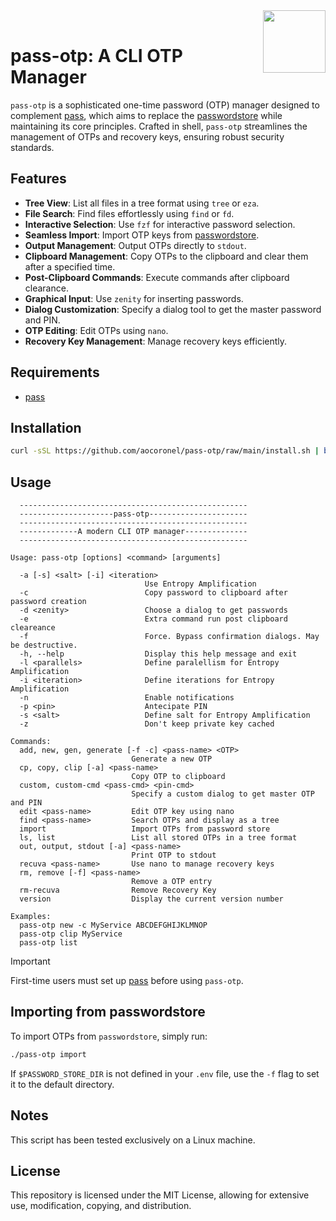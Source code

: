 <img src="https://git.disroot.org/aocoronel/images/raw/branch/main/pass.png" align="right" height="100"/>
<br>

# pass-otp: A CLI OTP Manager

`pass-otp` is a sophisticated one-time password (OTP) manager designed to complement [pass](https://github.com/aocoronel/pass), which aims to replace the [passwordstore](https://www.passwordstore.org/) while maintaining its core principles. Crafted in shell, `pass-otp` streamlines the management of OTPs and recovery keys, ensuring robust security standards.

## Features

- **Tree View**: List all files in a tree format using `tree` or `eza`.
- **File Search**: Find files effortlessly using `find` or `fd`.
- **Interactive Selection**: Use `fzf` for interactive password selection.
- **Seamless Import**: Import OTP keys from [passwordstore](https://www.passwordstore.org/).
- **Output Management**: Output OTPs directly to `stdout`.
- **Clipboard Management**: Copy OTPs to the clipboard and clear them after a specified time.
- **Post-Clipboard Commands**: Execute commands after clipboard clearance.
- **Graphical Input**: Use `zenity` for inserting passwords.
- **Dialog Customization**: Specify a dialog tool to get the master password and PIN.
- **OTP Editing**: Edit OTPs using `nano`.
- **Recovery Key Management**: Manage recovery keys efficiently.

## Requirements

- [pass](https://github.com/aocoronel/pass)

## Installation

```bash
curl -sSL https://github.com/aocoronel/pass-otp/raw/main/install.sh | bash
```

## Usage


```
  ---------------------------------------------------
  ---------------------pass-otp----------------------
  ---------------------------------------------------
  -------------A modern CLI OTP manager--------------
  ---------------------------------------------------

Usage: pass-otp [options] <command> [arguments]

  -a [-s] <salt> [-i] <iteration>
                              Use Entropy Amplification
  -c                          Copy password to clipboard after password creation
  -d <zenity>                 Choose a dialog to get passwords
  -e                          Extra command run post clipboard cleareance
  -f                          Force. Bypass confirmation dialogs. May be destructive.
  -h, --help                  Display this help message and exit
  -l <parallels>              Define paralellism for Entropy Amplification
  -i <iteration>              Define iterations for Entropy Amplification
  -n                          Enable notifications
  -p <pin>                    Antecipate PIN
  -s <salt>                   Define salt for Entropy Amplification
  -z                          Don't keep private key cached

Commands:
  add, new, gen, generate [-f -c] <pass-name> <OTP>
                           Generate a new OTP
  cp, copy, clip [-a] <pass-name>
                           Copy OTP to clipboard
  custom, custom-cmd <pass-cmd> <pin-cmd>
                           Specify a custom dialog to get master OTP and PIN
  edit <pass-name>         Edit OTP key using nano
  find <pass-name>         Search OTPs and display as a tree
  import                   Import OTPs from password store
  ls, list                 List all stored OTPs in a tree format
  out, output, stdout [-a] <pass-name>
                           Print OTP to stdout
  recuva <pass-name>       Use nano to manage recovery keys
  rm, remove [-f] <pass-name>
                           Remove a OTP entry
  rm-recuva                Remove Recovery Key
  version                  Display the current version number

Examples:
  pass-otp new -c MyService ABCDEFGHIJKLMNOP
  pass-otp clip MyService
  pass-otp list
```
> [!IMPORTANT]
> First-time users must set up [pass](https://github.com/aocoronel/pass) before using `pass-otp`.

## Importing from passwordstore

To import OTPs from `passwordstore`, simply run:

```bash
./pass-otp import
```

If `$PASSWORD_STORE_DIR` is not defined in your `.env` file, use the `-f` flag to set it to the default directory.

## Notes

This script has been tested exclusively on a Linux machine.

## License

This repository is licensed under the MIT License, allowing for extensive use, modification, copying, and distribution.
